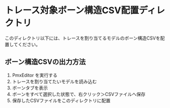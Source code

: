 # トレース対象ボーン構造CSV配置ディレクトリ

このディレクトリ以下には、トレースを割り当てるモデルのボーン構造CSVを配置してください。

## ボーン構造CSVの出力方法

1. PmxEditor を実行する
1. トレースを割り当てたいモデルを読み込む
1. ボーンタブを表示
1. ボーンをすべて選択した状態で、右クリック＞CSVファイルへ保存
1. 保存したCSVファイルをこのディレクトリに配置

